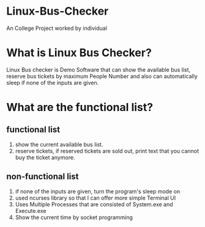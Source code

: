 # Linux-Bus-Checker
An College Project worked by individual 

# What is Linux Bus Checker?
Linux Bus checker is Demo Software that can show the available bus list, reserve bus tickets by maximum People Number
and also can automatically sleep if none of the inputs are given.

# What are the functional list?

## functional list

1. show the current available bus list.
2. reserve tickets, if reserved tickets are sold out, print text that you cannot buy the ticket anymore.

## non-functional list

1. if none of the inputs are given, turn the program's sleep mode on
2. used ncurses library so that I can offer more simple Terminal UI
3. Uses Multiple Processes that are consisted of System.exe and Execute.exe
4. Show the current time by socket programming

